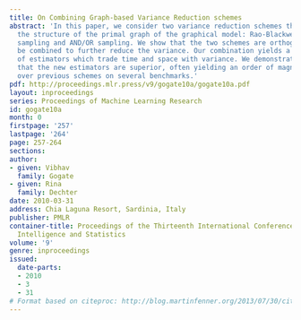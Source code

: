 ```yaml
---
title: On Combining Graph-based Variance Reduction schemes
abstract: 'In this paper, we consider two variance reduction schemes that exploit
  the structure of the primal graph of the graphical model: Rao-Blackwellised w-cutset
  sampling and AND/OR sampling. We show that the two schemes are orthogonal and can
  be combined to further reduce the variance. Our combination yields a new family
  of estimators which trade time and space with variance. We demonstrate experimentally
  that the new estimators are superior, often yielding an order of magnitude improvement
  over previous schemes on several benchmarks.'
pdf: http://proceedings.mlr.press/v9/gogate10a/gogate10a.pdf
layout: inproceedings
series: Proceedings of Machine Learning Research
id: gogate10a
month: 0
firstpage: '257'
lastpage: '264'
page: 257-264
sections: 
author:
- given: Vibhav
  family: Gogate
- given: Rina
  family: Dechter
date: 2010-03-31
address: Chia Laguna Resort, Sardinia, Italy
publisher: PMLR
container-title: Proceedings of the Thirteenth International Conference on Artificial
  Intelligence and Statistics
volume: '9'
genre: inproceedings
issued:
  date-parts:
  - 2010
  - 3
  - 31
# Format based on citeproc: http://blog.martinfenner.org/2013/07/30/citeproc-yaml-for-bibliographies/
---
```

